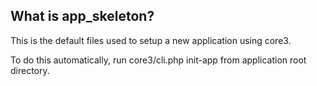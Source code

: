 ## What is app_skeleton?

This is the default files used to setup a new application using core3.

To do this automatically,
run core3/cli.php init-app from application root directory.